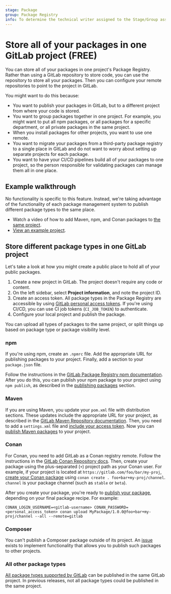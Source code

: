 ```yaml
---
stage: Package
group: Package Registry
info: To determine the technical writer assigned to the Stage/Group associated with this page, see https://about.gitlab.com/handbook/product/ux/technical-writing/#assignments
---
```


# Store all of your packages in one GitLab project **(FREE)**

You can store all of your packages in one project's Package Registry. Rather than using
a GitLab repository to store code, you can use the repository to store all your packages.
Then you can configure your remote repositories to point to the project in GitLab.

You might want to do this because:

- You want to publish your packages in GitLab, but to a different project from where your code is stored.
- You want to group packages together in one project. For example, you might want to put all npm packages,
  or all packages for a specific department, or all private packages in the same project.
- When you install packages for other projects, you want to use one remote.
- You want to migrate your packages from a third-party package registry to a single place in GitLab and do not
  want to worry about setting up separate projects for each package.
- You want to have your CI/CD pipelines build all of your packages to one project, so the person responsible for
  validating packages can manage them all in one place.

## Example walkthrough

No functionality is specific to this feature. Instead, we're taking advantage of the functionality
of each package management system to publish different package types to the same place.

- <i class="fa fa-youtube-play youtube" aria-hidden="true"></i>
  Watch a video of how to add Maven, npm, and Conan packages to [the same project](https://youtu.be/ui2nNBwN35c).
- [View an example project](https://gitlab.com/sabrams/my-package-registry/-/packages).

## Store different package types in one GitLab project

Let's take a look at how you might create a public place to hold all of your public packages.

1. Create a new project in GitLab. The project doesn't require any code or content.
1. On the left sidebar, select **Project information**, and note the project ID.
1. Create an access token. All package types in the Package Registry are accessible by using
   [GitLab personal access tokens](../../profile/personal_access_tokens.md).
   If you're using CI/CD, you can use CI job tokens (`CI_JOB_TOKEN`) to authenticate.
1. Configure your local project and publish the package.

You can upload all types of packages to the same project, or
split things up based on package type or package visibility level.

### npm

If you're using npm, create an `.npmrc` file. Add the appropriate URL for publishing
packages to your project. Finally, add a section to your `package.json` file.

Follow the instructions in the
[GitLab Package Registry npm documentation](../npm_registry/index.md#authentication-to-the-package-registry). After
you do this, you can publish your npm package to your project using `npm publish`, as described in the
[publishing packages](../npm_registry/index.md#publish-to-gitlab-package-registry) section.

### Maven

If you are using Maven, you update your `pom.xml` file with distribution sections. These updates include the
appropriate URL for your project, as described in the [GitLab Maven Repository documentation](../maven_repository/index.md#project-level-maven-endpoint).
Then, you need to add a `settings.xml` file and [include your access token](../maven_repository/index.md#authenticate-with-a-personal-access-token-in-maven).
Now you can [publish Maven packages](../maven_repository/index.md#publish-a-package) to your project.

### Conan

For Conan, you need to add GitLab as a Conan registry remote. Follow the instructions in the
[GitLab Conan Repository docs](../conan_repository/index.md#add-the-package-registry-as-a-conan-remote).
Then, create your package using the plus-separated (`+`) project path as your Conan user. For example,
if your project is located at `https://gitlab.com/foo/bar/my-proj`,
[create your Conan package](../conan_repository/index.md) using `conan create . foo+bar+my-proj/channel`.
`channel` is your package channel (such as `stable` or `beta`).

After you create your package, you're ready to [publish your package](../conan_repository/index.md#publish-a-conan-package),
depending on your final package recipe. For example:

```shell
CONAN_LOGIN_USERNAME=<gitlab-username> CONAN_PASSWORD=<personal_access_token> conan upload MyPackage/1.0.0@foo+bar+my-proj/channel --all --remote=gitlab
```

### Composer

You can't publish a Composer package outside of its project. An [issue](https://gitlab.com/gitlab-org/gitlab/-/issues/250633)
exists to implement functionality that allows you to publish such packages to other projects.

### All other package types

[All package types supported by GitLab](../index.md) can be published in
the same GitLab project. In previous releases, not all package types could
be published in the same project.
